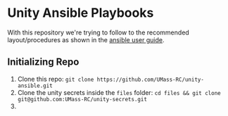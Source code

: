 # Unity Ansible Playbooks
With this repository we're trying to follow to the recommended layout/procedures as shown in the [ansible user guide](https://docs.ansible.com/ansible/latest/user_guide/sample_setup.html).

## Initializing Repo

1. Clone this repo: `git clone https://github.com/UMass-RC/unity-ansible.git`
1. Clone the unity secrets inside the `files` folder: `cd files && git clone git@github.com:UMass-RC/unity-secrets.git`
1. 
